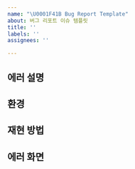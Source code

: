 ```yaml
---
name: "\U0001F41B Bug Report Template"
about: 버그 리포트 이슈 템플릿
title: ''
labels: ''
assignees: ''

---
```


## 에러 설명

<!-- 무슨 에러인지 설명해주세요! -->

## 환경

<!-- 특정 기기에서만 발생하는 에러라면 디바이스 종류, 브라우저 종류 등을 써주세요! 없으면 지워도 되는걸로,, -->

## 재현 방법

<!-- 어떻게 재현하는지 설명해주세요 -->

## 에러 화면

<!-- 스크린샷 or GIF 등 -->
